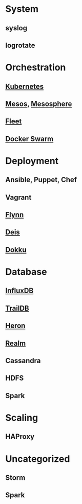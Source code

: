 # System

## syslog

## logrotate

# Orchestration

## [Kubernetes](http://kubernetes.io/)

## [Mesos](http://mesos.apache.org/), [Mesosphere](https://mesosphere.com/)

## [Fleet](https://coreos.com/using-coreos/clustering/)

## [Docker Swarm](https://docs.docker.com/swarm/)

# Deployment

## Ansible, Puppet, Chef

## Vagrant

## [Flynn](https://flynn.io/)

## [Deis](http://deis.io/)

## [Dokku](https://github.com/dokku/dokku)

# Database

## [InfluxDB](https://influxdata.com/)

## [TrailDB](http://traildb.io/)

## [Heron](https://blog.twitter.com/2016/open-sourcing-twitter-heron)

## [Realm](https://realm.io/)

## Cassandra

## HDFS

## Spark

# Scaling

## HAProxy

# Uncategorized

## Storm

## Spark
